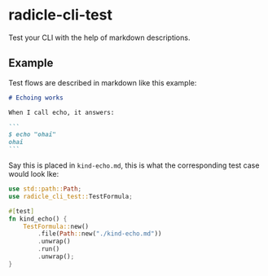 # radicle-cli-test

Test your CLI with the help of markdown descriptions.

## Example

Test flows are described in markdown like this example:

````` markdown
# Echoing works

When I call echo, it answers:

```
$ echo "ohai"
ohai
```
`````

Say this is placed in `kind-echo.md`, this is what the corresponding test case
would look lke:

``` rust
use std::path::Path;
use radicle_cli_test::TestFormula;

#[test]
fn kind_echo() {
    TestFormula::new()
        .file(Path::new("./kind-echo.md"))
        .unwrap()
        .run()
        .unwrap();
}
```
